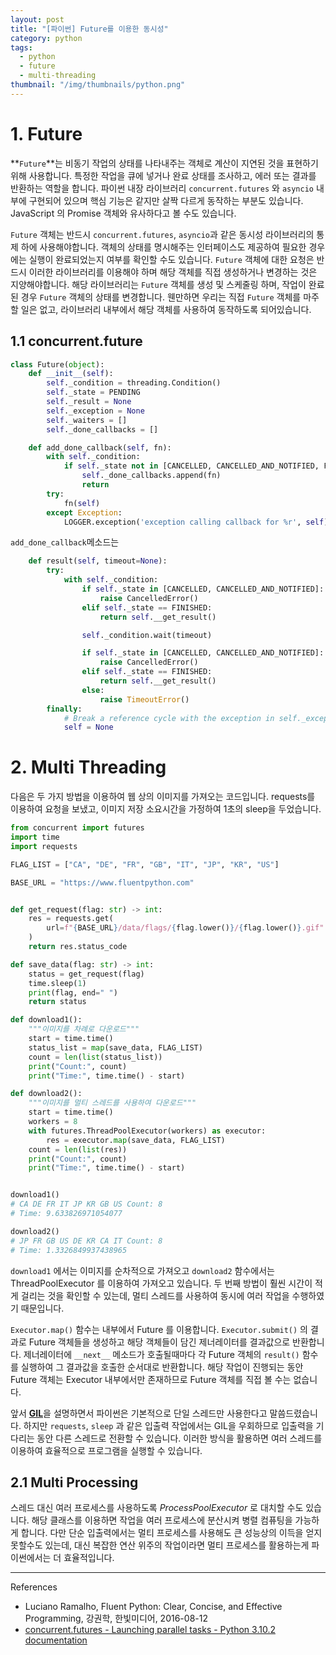 ```yaml
---
layout: post
title: "[파이썬] Future를 이용한 동시성"
category: python
tags:
  - python
  - future
  - multi-threading
thumbnail: "/img/thumbnails/python.png"
---
```


# 1. Future

**`Future`**는 비동기 작업의 상태를 나타내주는 객체로 계산이 지연된 것을 표현하기 위해 사용합니다.
특정한 작업을 큐에 넣거나 완료 상태를 조사하고, 에러 또는 결과를 반환하는 역할을 합니다.
파이썬 내장 라이브러리 `concurrent.futures` 와 `asyncio` 내부에 구현되어 있으며 핵심 기능은 같지만 살짝 다르게 동작하는 부분도 있습니다.
JavaScript 의 Promise 객체와 유사하다고 볼 수도 있습니다.

`Future` 객체는 반드시 `concurrent.futures`, `asyncio`과 같은 동시성 라이브러리의 통제 하에 사용해야합니다.
객체의 상태를 명시해주는 인터페이스도 제공하여 필요한 경우에는 실행이 완료되었는지 여부를 확인할 수도 있습니다.
`Future` 객체에 대한 요청은 반드시 이러한 라이브러리를 이용해야 하며 해당 객체를 직접 생성하거나 변경하는 것은 지양해야합니다.
해당 라이브러리는 `Future` 객체를 생성 및 스케줄링 하며, 작업이 완료된 경우 `Future` 객체의 상태를 변경합니다.
웬만하면 우리는 직접 `Future` 객체를 마주할 일은 없고, 라이브러리 내부에서 해당 객체를 사용하여 동작하도록 되어있습니다.

## 1.1 concurrent.future

```python
class Future(object):
    def __init__(self):
        self._condition = threading.Condition()
        self._state = PENDING
        self._result = None
        self._exception = None
        self._waiters = []
        self._done_callbacks = []

    def add_done_callback(self, fn):
        with self._condition:
            if self._state not in [CANCELLED, CANCELLED_AND_NOTIFIED, FINISHED]:
                self._done_callbacks.append(fn)
                return
        try:
            fn(self)
        except Exception:
            LOGGER.exception('exception calling callback for %r', self)
```

`add_done_callback`메소드는 

```python
    def result(self, timeout=None):
        try:
            with self._condition:
                if self._state in [CANCELLED, CANCELLED_AND_NOTIFIED]:
                    raise CancelledError()
                elif self._state == FINISHED:
                    return self.__get_result()

                self._condition.wait(timeout)

                if self._state in [CANCELLED, CANCELLED_AND_NOTIFIED]:
                    raise CancelledError()
                elif self._state == FINISHED:
                    return self.__get_result()
                else:
                    raise TimeoutError()
        finally:
            # Break a reference cycle with the exception in self._exception
            self = None
```

# 2. Multi Threading

다음은 두 가지 방법을 이용하여 웹 상의 이미지를 가져오는 코드입니다.
requests를 이용하여 요청을 보냈고, 이미지 저장 소요시간을 가정하여 1초의 sleep을 두었습니다. 

```python
from concurrent import futures
import time
import requests

FLAG_LIST = ["CA", "DE", "FR", "GB", "IT", "JP", "KR", "US"]

BASE_URL = "https://www.fluentpython.com"


def get_request(flag: str) -> int:
    res = requests.get(
        url=f"{BASE_URL}/data/flags/{flag.lower()}/{flag.lower()}.gif"
    )
    return res.status_code

def save_data(flag: str) -> int:
    status = get_request(flag)
    time.sleep(1)
    print(flag, end=" ")
    return status

def download1():
    """이미지를 차례로 다운로드"""
    start = time.time()
    status_list = map(save_data, FLAG_LIST)
    count = len(list(status_list))
    print("Count:", count)
    print("Time:", time.time() - start)

def download2():
    """이미지를 멀티 스레드를 사용하여 다운로드"""
    start = time.time()
    workers = 8
    with futures.ThreadPoolExecutor(workers) as executor:
        res = executor.map(save_data, FLAG_LIST)
    count = len(list(res))
    print("Count:", count)
    print("Time:", time.time() - start)


download1()
# CA DE FR IT JP KR GB US Count: 8
# Time: 9.633826971054077

download2()
# JP FR GB US DE KR CA IT Count: 8
# Time: 1.3326849937438965
```

`download1` 에서는 이미지를 순차적으로 가져오고 `download2` 함수에서는 ThreadPoolExecutor 를 이용하여 가져오고 있습니다.
두 번째 방법이 훨씬 시간이 적게 걸리는 것을 확인할 수 있는데, 멀티 스레드를 사용하여 동시에 여러 작업을 수행하였기 때문입니다.

`Executor.map()` 함수는 내부에서 Future 를 이용합니다.
`Executor.submit()` 의 결과로 Future 객체들을 생성하고 해당 객체들이 담긴 제너레이터를 결과값으로 반환합니다.
제너레이터에 `__next__` 메소드가 호출될때마다 각 Future 객체의 `result()` 함수를 실행하여 그 결과값을 호출한 순서대로 반환합니다.
해당 작업이 진행되는 동안 Future 객체는 Executor 내부에서만 존재하므로 Future 객체를 직접 볼 수는 없습니다.

앞서 [**GIL**](/docs/python-gil)을 설명하면서 파이썬은 기본적으로 단일 스레드만 사용한다고 말씀드렸습니다.
하지만 `requests`, `sleep` 과 같은 입출력 작업에서는 GIL을 우회하므로 입출력을 기다리는 동안 다른 스레드로 전환할 수 있습니다.
이러한 방식을 활용하면 여러 스레드를 이용하여 효율적으로 프로그램을 실행할 수 있습니다.

## 2.1 Multi Processing

스레드 대신 여러 프로세스를 사용하도록 _ProcessPoolExecutor_ 로 대치할 수도 있습니다.
해당 클래스를 이용하면 작업을 여러 프로세스에 분산시켜 병렬 컴퓨팅을 가능하게 합니다.
다만 단순 입출력에서는 멀티 프로세스를 사용해도 큰 성능상의 이득을 얻지 못할수도 있는데, 대신 복잡한 연산 위주의 작업이라면 멀티 프로세스를 활용하는게 파이썬에서는 더 효율적입니다.

---

References

- Luciano Ramalho, Fluent Python: Clear, Concise, and Effective Programming, 강권학, 한빛미디어, 2016-08-12
- [concurrent.futures - Launching parallel tasks - Python 3.10.2 documentation](https://docs.python.org/ko/3/library/concurrent.futures.html)
